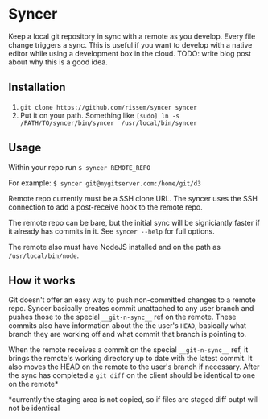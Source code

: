 # Syncer

Keep a local git repository in sync with a remote as you develop. Every file change triggers a sync. This is useful if you want to develop with a native editor while using a development box in the cloud. TODO: write blog post about why this is a good idea.

## Installation
1. `git clone https://github.com/rissem/syncer syncer`
2. Put it on your path. Something like `[sudo] ln -s /PATH/TO/syncer/bin/syncer  /usr/local/bin/syncer`

## Usage
Within your repo run `$ syncer REMOTE_REPO`

For example: `$ syncer git@mygitserver.com:/home/git/d3`

Remote repo currently must be a SSH clone URL. The syncer uses the SSH connection to add a post-receive hook to the remote repo.

The remote repo can be bare, but the initial sync will be signiciantly faster if it already has commits in it. See
`syncer --help` for full options.

The remote also must have NodeJS installed and on the path as `/usr/local/bin/node`.

## How it works
Git doesn't offer an easy way to push non-committed changes to a remote repo. Syncer basically creates commit unattached to any user branch and pushes those to the special `__git-n-sync__` ref on the remote. These commits also have information about the the user's `HEAD`, basically what branch they are working off and what commit that branch is pointing to.

When the remote receives a commit on the special `__git-n-sync__` ref, it brings the remote's working directory up to date with the latest commit. It also moves the HEAD on the remote to the user's branch if necessary. After the sync has completed a `git diff` on the client should be identical to one on the remote*

*currently the staging area is not copied, so if files are staged diff outpt will not be identical
